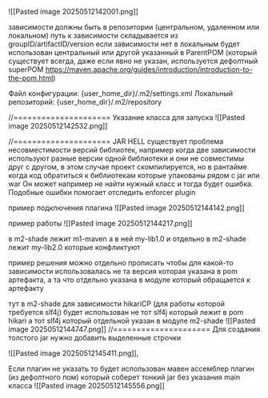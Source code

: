 ![[Pasted image 20250512142001.png]]

зависимости должны быть в репозитории (центральном, удаленном или локальном)
путь к зависимости складывается из groupID/artifactID/version
если зависимости нет в локальным будет использован центральный или другой указанный в ParentPOM (который существует всегда, даже если явно не указан, используется дефолтный superPOM https://maven.apache.org/guides/introduction/introduction-to-the-pom.html)

Файл конфигурации: {user_home_dir}/.m2/settings.xml 
Локальный репозиторий: {user_home_dir}/.m2/repository



//=====================
Указание класса для запуска 
![[Pasted image 20250512142532.png]]

//=====================
JAR HELL
существует проблема несовместимости версий библиотек, например когда две зависимости используют разные версии одной библиотеки и они не совместимы друг с другом, в этом случае проект скомпилируется, но в рантайме когда код обратиться к библиотекам которые упакованы рядом с jar или war Он может например не найти нужный класс и тогда будет ошибка.
Подобные ошибки помогает отследить enforcer plugin

пример подключения плагина
![[Pasted image 20250512144142.png]]


пример работы 
![[Pasted image 20250512144217.png]]

в m2-shade лежит m1-maven а в ней my-lib1.0
и отдельно в m2-shade лежит my-lib2.0 
которые конфликтуют 

пример решения 
можно отдельно прописать чтобы для какой-то зависимости использовалась не та версия которая указана в pom артефакта, а та что отдельно указана в модуле который обращается к артефакту

тут в m2-shade для зависимости hikariCP (для работы которой требуется slf4j) будет использован не тот slf4j который лежит в pom hikari а тот slf4j который отдельной указан в модуле m2-shade
![[Pasted image 20250512144747.png]]
//=====================
Для создания толстого jar нужно добавить выделенные строчки 

![[Pasted image 20250512145411.png]],


Если плагин не указать то будет использован мавен ассемблер плагин (из дефолтного пом) который соберет тонкий jar без указания main класса 
![[Pasted image 20250512145556.png]]